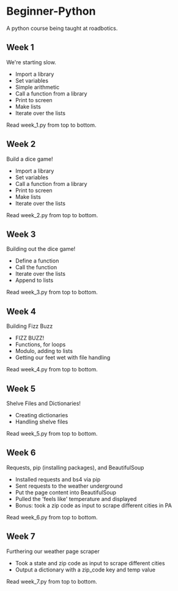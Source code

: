 # Beginner-Python
A python course being taught at roadbotics.

## Week 1
We're starting slow.
* Import a library
* Set variables
* Simple arithmetic
* Call a function from a library
* Print to screen
* Make lists
* Iterate over the lists

Read week_1.py from top to bottom.

## Week 2
Build a dice game!
* Import a library
* Set variables
* Call a function from a library
* Print to screen
* Make lists
* Iterate over the lists

Read week_2.py from top to bottom.

## Week 3
Building out the dice game!
* Define a function
* Call the function
* Iterate over the lists
* Append to lists

Read week_3.py from top to bottom.

## Week 4
Building Fizz Buzz
* FIZZ BUZZ!
* Functions, for loops
* Modulo, adding to lists
* Getting our feet wet with file handling

Read week_4.py from top to bottom.

## Week 5
Shelve Files and Dictionaries!
* Creating dictionaries
* Handling shelve files

Read week_5.py from top to bottom.

## Week 6
Requests, pip (installing packages), and BeautifulSoup
* Installed requests and bs4 via pip
* Sent requests to the weather underground
* Put the page content into BeautifulSoup
* Pulled the 'feels like' temperature and displayed
* Bonus: took a zip code as input to scrape different cities in PA

Read week_6.py from top to bottom.

## Week 7
Furthering our weather page scraper
* Took a state and zip code as input to scrape different cities
* Output a dictionary with a zip_code key and temp value

Read week_7.py from top to bottom.
